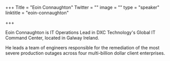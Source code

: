 +++
Title = "Eoin Connaughton"
Twitter = ""
image = ""
type = "speaker"
linktitle = "eoin-connaughton"

+++
<p>Eoin Connaughton is IT Operations Lead in DXC Technology's Global IT Command Center, located in Galway Ireland.<p>
<p>He leads a team of engineers responsible for the remediation of the most severe production outages across four multi-billion dollar client enterprises.<p>
